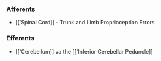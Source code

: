 ### Afferents
- [['Spinal Cord]] - Trunk and Limb Proprioception Errors
### Efferents
- [['Cerebellum]] va the [['Inferior Cerebellar Peduncle]]